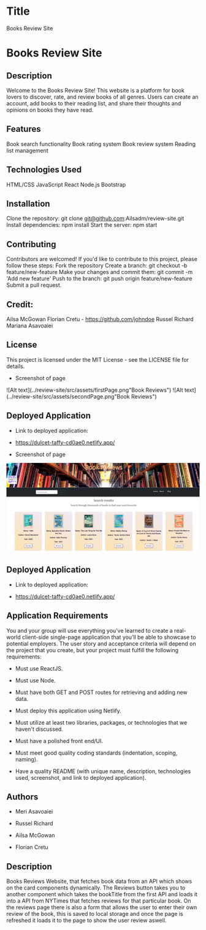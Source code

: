 
# Title
Books Review Site

# Books Review Site

## Description
Welcome to the Books Review Site! This website is a platform for book lovers to discover, rate, and review books of all genres. Users can create an account, add books to their reading list, and share their thoughts and opinions on books they have read.


## Features

Book search functionality
Book rating system
Book review system
Reading list management

## Technologies Used

HTML/CSS
JavaScript
React
Node.js
Bootstrap

## Installation
Clone the repository: git clone git@github.com:Ailsadm/review-site.git
Install dependencies: npm install
Start the server: npm start

## Contributing

Contributors are welcomed!
If you'd like to contribute to this project, please follow these steps:
Fork the repository
Create a branch: git checkout -b feature/new-feature
Make your changes and commit them: git commit -m 'Add new feature'
Push to the branch: git push origin feature/new-feature
Submit a pull request.

## Credit:
Ailsa McGowan
Florian Cretu - https://github.com/johndoe
Russel Richard
Mariana Asavoaiei

## License
This project is licensed under the MIT License - see the LICENSE file for details.


* Screenshot of page

 ![Alt text](../review-site/src/assets/firstPage.png"Book Reviews")
 ![Alt text](../review-site/src/assets/secondPage.png"Book Reviews")

## Deployed Application

* Link to deployed application:

* https://dulcet-taffy-cd0ae0.netlify.app/







* Screenshot of page

 ![Alt text](./src/assets/Capture.PNG "Title")

## Deployed Application

* Link to deployed application:

* https://dulcet-taffy-cd0ae0.netlify.app/

## Application Requirements

You and your group will use everything you’ve learned to create a real-world client-side single-page application that you’ll be able to showcase to potential employers. The user story and acceptance criteria will depend on the project that you create, but your project must fulfill the following requirements:

* Must use ReactJS.

* Must use Node.

* Must have both GET and POST routes for retrieving and adding new data.

* Must deploy this application using Netlify.

* Must utilize at least two libraries, packages, or technologies that we haven't discussed.

* Must have a polished front end/UI.

* Must meet good quality coding standards (indentation, scoping, naming).

* Have a quality README (with unique name, description, technologies used, screenshot, and link to deployed application).

## Authors

* Meri Asavoaiei

* Russel Richard

* Ailsa McGowan

* Florian Cretu

## Description
Books Reviews Website, that fetches book data from an API which shows on the card components dynamically. The Reviews button takes you to another component which takes the bookTitle from the first API and loads it into a API from NYTimes that fetches reviews for that particular book. On the reviews page there is also a form that allows the user to enter their own review of the book, this is saved to local storage and once the page is refreshed it loads it to the page to show the user review aswell. 

